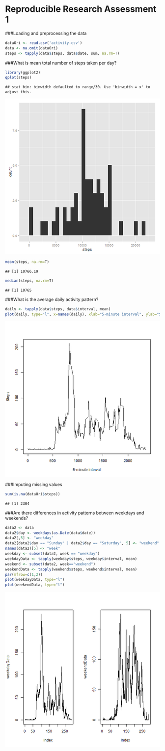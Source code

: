 Reproducible Research Assessment 1
=======================================

###Loading and preprocessing the data

```r
dataOri <- read.csv('activity.csv')
data <- na.omit(dataOri)
steps <- tapply(data$steps, data$date, sum, na.rm=T)
```

###What is mean total number of steps taken per day?

```r
library(ggplot2)
qplot(steps)
```

```
## stat_bin: binwidth defaulted to range/30. Use 'binwidth = x' to adjust this.
```

![plot of chunk unnamed-chunk-2](figure/unnamed-chunk-2-1.png) 

```r
mean(steps, na.rm=T)
```

```
## [1] 10766.19
```

```r
median(steps, na.rm=T)
```

```
## [1] 10765
```

###What is the average daily activity pattern?

```r
daily <- tapply(data$steps, data$interval, mean)
plot(daily, type="l", x=names(daily), xlab="5-minute interval", ylab="Steps")
```

![plot of chunk unnamed-chunk-3](figure/unnamed-chunk-3-1.png) 

###Imputing missing values

```r
sum(is.na(dataOri$steps))
```

```
## [1] 2304
```

###Are there differences in activity patterns between weekdays and weekends?

```r
data2 <- data
data2$day <- weekdays(as.Date(data$date))
data2[,5] <- "weekday"
data2[data2$day == "Sunday" | data2$day == "Saturday", 5] <- "weekend"
names(data2)[5] <- "week"
weekday <- subset(data2, week == "weekday")
weekdayData <- tapply(weekday$steps, weekday$interval, mean)
weekend <- subset(data2, week=="weekend")
weekendData <- tapply(weekend$steps, weekend$interval, mean)
par(mfrow=c(1,2))
plot(weekdayData, type="l")
plot(weekendData, type="l")
```

![plot of chunk unnamed-chunk-5](figure/unnamed-chunk-5-1.png) 
